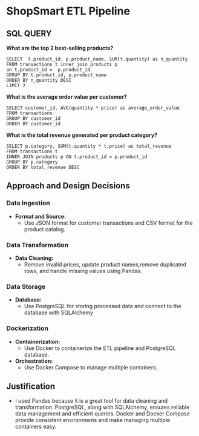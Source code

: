 # ShopSmart ETL Pipeline


## SQL QUERY
**What are the top 2 best-selling products?**

    SELECT  t.product_id, p.product_name, SUM(t.quantity) as n_quantity
    FROM transactions t inner join products p
    on t.product_id =  p.product_id
    GROUP BY t.product_id, p.product_name
    ORDER BY n_quantity DESC
    LIMIT 2 

**What is the average order value per customer?**

    SELECT customer_id, AVG(quantity * price) as average_order_value
    FROM transactions
    GROUP BY customer_id
    ORDER BY customer_id

**What is the total revenue generated per product category?**

    SELECT p.category, SUM(t.quantity * t.price) as total_revenue
    FROM transactions t
    INNER JOIN products p ON t.product_id = p.product_id
    GROUP BY p.category
    ORDER BY total_revenue DESC

## Approach and Design Decisions

### Data Ingestion
- **Format and Source:**
  -  Use JSON format for customer transactions and CSV format for the product catalog.

### Data Transformation
- **Data Cleaning:**
  - Remove invalid prices, update product names,remove duplicated rows, and handle missing values using Pandas.

### Data Storage
- **Database:**
  - Use PostgreSQL for storing processed data and connect to the database with SQLAlchemy

### Dockerization
- **Containerization:**
  - Use Docker to containerize the ETL pipeline and PostgreSQL database.
- **Orchestration:**
  - Use Docker Compose to manage multiple containers.

## Justification
- I used Pandas because it is a great tool for data cleaning and transformation. PostgreSQL, along with SQLAlchemy, ensures reliable data management and efficient queries. Docker and Docker Compose provide consistent environments and make managing multiple containers easy.



